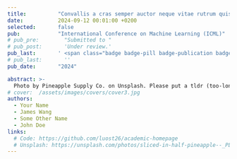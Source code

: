 ```yaml
---
title:          "Convallis a cras semper auctor neque vitae rutrum quisque non tellus orci ac"
date:           2024-09-12 00:01:00 +0200
selected:       false
pub:            "International Conference on Machine Learning (ICML)"
# pub_pre:        "Submitted to "
# pub_post:       'Under review.'
pub_last:       ' <span class="badge badge-pill badge-publication badge-success">abstract</span>'
# pub_last:       ''
pub_date:       "2024"

abstract: >-
  Photo by Pineapple Supply Co. on Unsplash. Please put a tldr (too-long-didnt-read, 1~2 sentences) of your publication here. It is not recommended to put the actual abstract here because it is usually too long to fit in. $\LaTeX$ is supported. $a=b+c$.
# cover:  /assets/images/covers/cover3.jpg
authors:
  - Your Name
  - James Wang
  - Some Other Name
  - John Doe
links:
  # Code: https://github.com/luost26/academic-homepage
  # Unsplash: https://unsplash.com/photos/sliced-in-half-pineapple--_PLJZmHZzk
---
```

